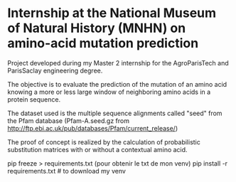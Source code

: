 # Internship at the National Museum of Natural History (MNHN) on amino-acid mutation prediction

Project developed during my Master 2 internship for the AgroParisTech and ParisSaclay engineering degree.

The objective is to evaluate the prediction of the mutation of an amino acid knowing a more or less large window of neighboring amino acids in a protein sequence.

The dataset used is the multiple sequence alignments called "seed" from the Pfam database (Pfam-A.seed.gz from http://ftp.ebi.ac.uk/pub/databases/Pfam/current_release/)

The proof of concept is realized by the calculation of probabilistic substitution matrices with or without a contextual amino acid.




pip freeze > requirements.txt   (pour obtenir le txt de mon venv)
pip install -r requirements.txt # to download my venv
